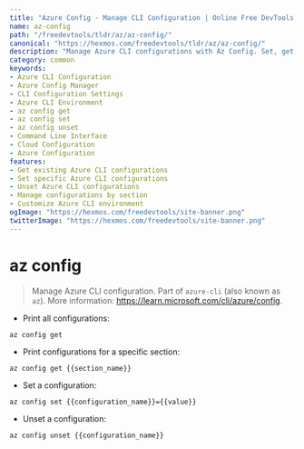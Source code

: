 ```yaml
---
title: "Azure Config - Manage CLI Configuration | Online Free DevTools by Hexmos"
name: az-config
path: "/freedevtools/tldr/az/az-config/"
canonical: "https://hexmos.com/freedevtools/tldr/az/az-config/"
description: "Manage Azure CLI configurations with Az Config. Set, get, and unset configurations to customize your Azure CLI environment. Free online tool, no registration required."
category: common
keywords:
- Azure CLI Configuration
- Azure Config Manager
- CLI Configuration Settings
- Azure CLI Environment
- az config get
- az config set
- az config unset
- Command Line Interface
- Cloud Configuration
- Azure Configuration
features:
- Get existing Azure CLI configurations
- Set specific Azure CLI configurations
- Unset Azure CLI configurations
- Manage configurations by section
- Customize Azure CLI environment
ogImage: "https://hexmos.com/freedevtools/site-banner.png"
twitterImage: "https://hexmos.com/freedevtools/site-banner.png"
---
```


# az config

> Manage Azure CLI configuration.
> Part of `azure-cli` (also known as `az`).
> More information: <https://learn.microsoft.com/cli/azure/config>.

- Print all configurations:

`az config get`

- Print configurations for a specific section:

`az config get {{section_name}}`

- Set a configuration:

`az config set {{configuration_name}}={{value}}`

- Unset a configuration:

`az config unset {{configuration_name}}`
